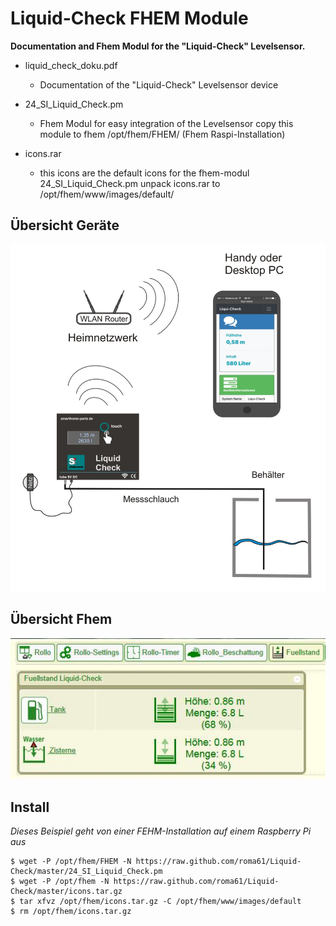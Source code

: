 # Liquid-Check FHEM Module
**Documentation and Fhem Modul for the "Liquid-Check" Levelsensor.**

- liquid_check_doku.pdf
  - Documentation of the "Liquid-Check" Levelsensor device
  
- 24_SI_Liquid_Check.pm
  - Fhem Modul for easy integration of the Levelsensor copy this module to fhem /opt/fhem/FHEM/  (Fhem Raspi-Installation)
  
- icons.rar
  - this icons are the default icons for the fhem-modul 24_SI_Liquid_Check.pm unpack icons.rar to /opt/fhem/www/images/default/                        


## Übersicht Geräte

![Liquid-Check Aufbau](https://raw.githubusercontent.com/roma61/Liquid-Check/master/Uebersichtrouter.jpg)


## Übersicht Fhem

![Fhem-Ansicht](https://raw.githubusercontent.com/roma61/Liquid-Check/master/FHEM-Fuellstand.jpg)

## Install
*Dieses Beispiel geht von einer FEHM-Installation auf einem Raspberry Pi aus*
```
$ wget -P /opt/fhem/FHEM -N https://raw.github.com/roma61/Liquid-Check/master/24_SI_Liquid_Check.pm
$ wget -P /opt/fhem -N https://raw.github.com/roma61/Liquid-Check/master/icons.tar.gz
$ tar xfvz /opt/fhem/icons.tar.gz -C /opt/fhem/www/images/default
$ rm /opt/fhem/icons.tar.gz

```

